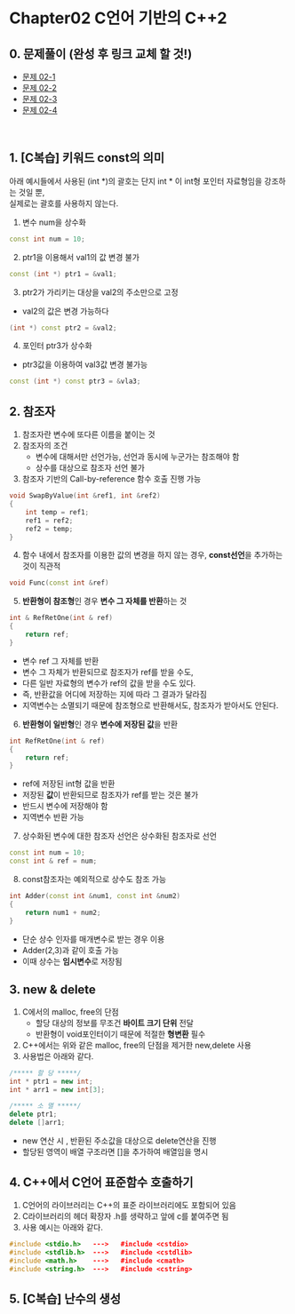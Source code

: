 # Chapter02 C언어 기반의 C++2
## 0. 문제풀이 (완성 후 링크 교체 할 것!)
- [문제 02-1](https://github.com/TUNERYS/Cpp_Programming/tree/main/Chapter%2002/%EB%AC%B8%EC%A0%9C%2002-1 "question 02-1 link")   
- [문제 02-2](https://github.com/TUNERYS/Cpp_Programming/tree/main/Chapter%2002/%EB%AC%B8%EC%A0%9C%2002-2 "question 02-2 link")   
- [문제 02-3](https://github.com/TUNERYS/Cpp_Programming/tree/main/Chapter%2002/%EB%AC%B8%EC%A0%9C%2002-3 "question 02-3 link")
- [문제 02-4](https://github.com/TUNERYS/Cpp_Programming/tree/main/Chapter%2002/%EB%AC%B8%EC%A0%9C%2002-4 "question 02-3 link")   
<br/>

## 1. [C복습] 키워드 const의 의미
 아래 예시들에서 사용된 (int *)의 괄호는 단지 int * 이 int형 포인터 자료형임을 강조하는 것일 뿐,   
실제로는 괄호를 사용하지 않는다.   
1. 변수 num을 상수화
```C++
const int num = 10;
```   

2. ptr1을 이용해서 val1의 값 변경 불가
```C++
const (int *) ptr1 = &val1;
```   

3. ptr2가 가리키는 대상을 val2의 주소만으로 고정
- val2의 값은 변경 가능하다
```C++
(int *) const ptr2 = &val2;
```   

4. 포인터 ptr3가 상수화
- ptr3값을 이용하여 val3값 변경 불가능
```C++
const (int *) const ptr3 = &vla3;
```   

## 2. 참조자
1. 참조자란 변수에 또다른 이름을 붙이는 것
2. 참조자의 조건
    - 변수에 대해서만 선언가능, 선언과 동시에 누군가는 참조해야 함
    - 상수를 대상으로 참조자 선언 불가
3. 참조자 기반의 Call-by-reference 함수 호출 진행 가능
```C++
void SwapByValue(int &ref1, int &ref2)
{
    int temp = ref1;
    ref1 = ref2;
    ref2 = temp;
}
```     
4. 함수 내에서 참조자를 이용한 값의 변경을 하지 않는 경우, **const선언**을 추가하는 것이 직관적
```C++
void Func(const int &ref)
```
5. **반환형이 참조형**인 경우 **변수 그 자체를 반환**하는 것
```c++
int & RefRetOne(int & ref)
{
    return ref;
}
```
- 변수 ref 그 자체를 반환
- 변수 그 자체가 반환되므로 참조자가 ref를 받을 수도,
- 다른 일반 자료형의 변수가 ref의 값을 받을 수도 있다.
- 즉, 반환값을 어디에 저장하는 지에 따라 그 결과가 달라짐
- 지역변수는 소멸되기 때문에 참조형으로 반환해서도, 참조자가 받아서도 안된다.
6. **반환형이 일반형**인 경우 **변수에 저장된 값**을 반환
```c++
int RefRetOne(int & ref)
{
    return ref;
}
```
- ref에 저장된 int형 값을 반환
- 저장된 **값**이 반환되므로 참조자가 ref를 받는 것은 불가
- 반드시 변수에 저장해야 함
- 지역변수 반환 가능

7. 상수화된 변수에 대한 참조자 선언은 상수화된 참조자로 선언
```c++
const int num = 10;
const int & ref = num;
```

8. const참조자는 예외적으로 상수도 참조 가능
```c++
int Adder(const int &num1, const int &num2)
{
    return num1 + num2;
}
```
- 단순 상수 인자를 매개변수로 받는 경우 이용
- Adder(2,3)과 같이 호출 가능
- 이때 상수는 **임시변수**로 저장됨

## 3. new & delete
1. C에서의 malloc, free의 단점
    - 할당 대상의 정보를 무조건 **바이트 크기 단위** 전달
    - 반환형이 void포인터이기 때문에 적절한 **형변환** 필수
2. C++에서는 위와 같은 malloc, free의 단점을 제거한 new,delete 사용
3. 사용법은 아래와 같다.
```c++
/***** 할 당 *****/
int * ptr1 = new int;
int * arr1 = new int[3];

/***** 소 멸 *****/
delete ptr1;
delete []arr1;
```
- new 연산 시 , 반환된 주소값을 대상으로 delete연산을 진행
- 할당된 영역이 배열 구조라면 []을 추가하여 배열임을 명시

## 4. C++에서 C언어 표준함수 호출하기
1. C언어의 라이브러리는 C++의 표준 라이브러리에도 포함되어 있음
2. C라이브러리의 헤더 확장자 .h를 생략하고 앞에 c를 붙여주면 됨
3. 사용 예시는 아래와 같다.
```C++
#include <stdio.h>   --->   #include <cstdio>
#include <stdlib.h>  --->   #include <cstdlib>
#include <math.h>    --->   #include <cmath>
#include <string.h>  --->   #include <cstring>  
```

## 5. [C복습] 난수의 생성
